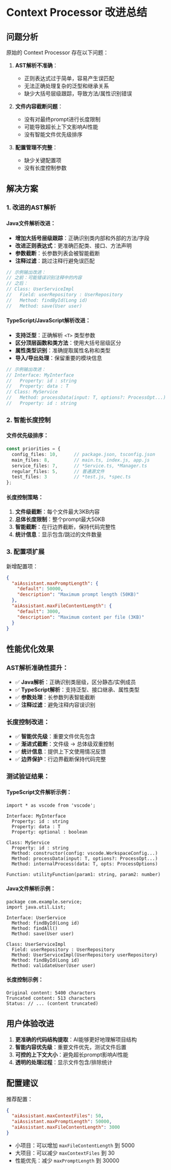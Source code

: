 # Context Processor 改进总结

## 问题分析

原始的 Context Processor 存在以下问题：

1. **AST解析不准确**：
   - 正则表达式过于简单，容易产生误匹配
   - 无法正确处理复杂的泛型和继承关系
   - 缺少大括号层级跟踪，导致方法/属性识别错误

2. **文件内容截断问题**：
   - 没有对最终prompt进行长度限制
   - 可能导致超长上下文影响AI性能
   - 没有智能文件优先级排序

3. **配置管理不完整**：
   - 缺少关键配置项
   - 没有长度控制参数

## 解决方案

### 1. 改进的AST解析

#### Java文件解析改进：
- **增加大括号层级跟踪**：正确识别类内部和外部的方法/字段
- **改进正则表达式**：更准确匹配类、接口、方法声明
- **参数截断**：长参数列表会被智能截断
- **注释过滤**：跳过注释行避免误匹配

```typescript
// 示例输出改进：
// 之前：可能错误识别注释中的内容
// 之后：
// Class: UserServiceImpl
//   Field: userRepository : UserRepository
//   Method: findById(Long id)
//   Method: save(User user)
```

#### TypeScript/JavaScript解析改进：
- **支持泛型**：正确解析 `<T>` 类型参数
- **区分顶层函数和类方法**：使用大括号层级区分
- **属性类型识别**：准确提取属性名称和类型
- **导入/导出处理**：保留重要的模块信息

```typescript
// 示例输出改进：
// Interface: MyInterface
//   Property: id : string
//   Property: data : T
// Class: MyService
//   Method: processData(input: T, options?: ProcessOpt...)
//   Property: id : string
```

### 2. 智能长度控制

#### 文件优先级排序：
```typescript
const priorities = {
  config_files: 10,      // package.json, tsconfig.json
  main_files: 8,         // main.ts, index.js, app.js
  service_files: 7,      // *Service.ts, *Manager.ts
  regular_files: 5,      // 普通源文件
  test_files: 3          // *test.js, *spec.ts
};
```

#### 长度控制策略：
1. **文件级截断**：每个文件最大3KB内容
2. **总体长度限制**：整个prompt最大50KB
3. **智能截断**：在行边界截断，保持代码完整性
4. **统计信息**：显示包含/跳过的文件数量

### 3. 配置项扩展

新增配置项：
```json
{
  "aiAssistant.maxPromptLength": {
    "default": 50000,
    "description": "Maximum prompt length (50KB)"
  },
  "aiAssistant.maxFileContentLength": {
    "default": 3000, 
    "description": "Maximum content per file (3KB)"
  }
}
```

## 性能优化效果

### AST解析准确性提升：
- ✅ **Java解析**：正确识别类层级，区分静态/实例成员
- ✅ **TypeScript解析**：支持泛型、接口继承、属性类型
- ✅ **参数处理**：长参数列表智能截断
- ✅ **注释过滤**：避免注释内容误识别

### 长度控制改进：
- ✅ **智能优先级**：重要文件优先包含
- ✅ **渐进式截断**：文件级 → 总体级双重控制
- ✅ **统计信息**：提供上下文使用情况反馈
- ✅ **边界保护**：行边界截断保持代码完整

### 测试验证结果：

#### TypeScript文件解析示例：
```
import * as vscode from 'vscode';

Interface: MyInterface
  Property: id : string
  Property: data : T
  Property: optional : boolean

Class: MyService
  Property: id : string
  Method: constructor(config: vscode.WorkspaceConfig...)
  Method: processData(input: T, options?: ProcessOpt...)
  Method: internalProcess(data: T, opts: ProcessOptions)

Function: utilityFunction(param1: string, param2: number)
```

#### Java文件解析示例：
```
package com.example.service;
import java.util.List;

Interface: UserService
  Method: findById(Long id)
  Method: findAll()
  Method: save(User user)

Class: UserServiceImpl
  Field: userRepository : UserRepository
  Method: UserServiceImpl(UserRepository userRepository)
  Method: findById(Long id)
  Method: validateUser(User user)
```

#### 长度控制示例：
```
Original content: 5400 characters
Truncated content: 513 characters
Status: // ... (content truncated)
```

## 用户体验改进

1. **更准确的代码结构提取**：AI能够更好地理解项目结构
2. **智能内容优先级**：重要文件优先，测试文件后置
3. **可控的上下文大小**：避免超长prompt影响AI性能
4. **透明的处理过程**：显示文件包含/排除统计

## 配置建议

推荐配置：
```json
{
  "aiAssistant.maxContextFiles": 50,
  "aiAssistant.maxPromptLength": 50000,
  "aiAssistant.maxFileContentLength": 3000
}
```

- 小项目：可以增加 `maxFileContentLength` 到 5000
- 大项目：可以减少 `maxContextFiles` 到 30
- 性能优先：减少 `maxPromptLength` 到 30000
